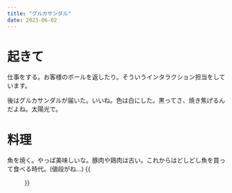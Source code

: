 ```yaml
---
title: "グルカサンダル"
date: 2023-06-02
---
```



# 起きて
仕事をする。お客様のボールを返したり。そういうインタラクション担当をしています。

後はグルカサンダルが届いた。いいね。色は白にした。黒ってさ、焼き焦げるんだよね。太陽光で。

# 料理
魚を焼く。やっぱ美味しいな。豚肉や鶏肉は古い。これからはどしどし魚を買って食べる時代。(値段がね...)
{{<figure src="/media/2023-06-02-sakana.jpg" alt="sakana">}}